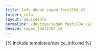 ```yaml
---
title: Info about sagem_fast2704_v2
folder: info
layout: deviceinfo
permalink: /devices/sagem_fast2704_v2/
device: sagem_fast2704_v2
---
```

{% include templates/device_info.md %}
